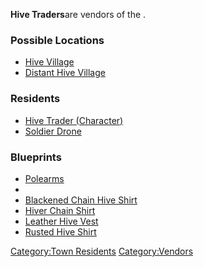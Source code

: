 **Hive Traders**are vendors of the [](Western_Hive.md).

### Possible Locations

- [Hive Village](Hive_Village.md "wikilink")
- [Distant Hive Village](Distant_Hive_Village.md "wikilink")

### Residents

- [Hive Trader (Character)](Hive_Trader_(Character).md "wikilink")
- [Soldier Drone](Soldier_Drone.md "wikilink")

### Blueprints

- [Polearms](Polearms.md "wikilink")
- [](Plated_Drifter's_Leather_Pants.md)
- [Blackened Chain Hive Shirt](Blackened_Chain_Hive_Shirt.md "wikilink")
- [Hiver Chain Shirt](Hiver_Chain_Shirt.md "wikilink")
- [Leather Hive Vest](Leather_Hive_Vest.md "wikilink")
- [Rusted Hive Shirt](Rusted_Hive_Shirt.md "wikilink")

[Category:Town Residents](Category:Town_Residents "wikilink")
[Category:Vendors](Category:Vendors "wikilink")